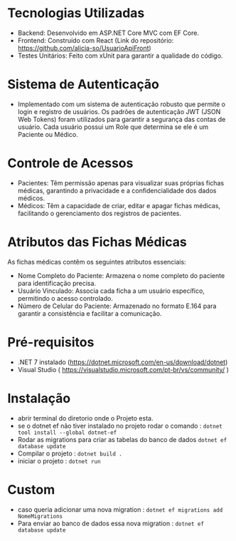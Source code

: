 # Tecnologias Utilizadas

 - Backend: Desenvolvido em ASP.NET Core MVC com EF Core.
 - Frontend: Construído com React (Link do repositório: https://github.com/alicia-so/UsuarioApiFront)
 - Testes Unitários: Feito com xUnit para garantir a qualidade do código.

# Sistema de Autenticação
- Implementado com um sistema de autenticação robusto que permite o login e registro de usuários. Os padrões de autenticação JWT (JSON Web Tokens) foram utilizados para garantir a segurança das contas de usuário. Cada usuário possui um Role que determina se ele é um Paciente ou Médico.

# Controle de Acessos
- Pacientes: Têm permissão apenas para visualizar suas próprias fichas médicas, garantindo a privacidade e a confidencialidade dos dados médicos.
- Médicos: Têm a capacidade de criar, editar e apagar fichas médicas, facilitando o gerenciamento dos registros de pacientes.

# Atributos das Fichas Médicas
  As fichas médicas contêm os seguintes atributos essenciais:

- Nome Completo do Paciente: Armazena o nome completo do paciente para identificação precisa.
- Usuário Vinculado: Associa cada ficha a um usuário específico, permitindo o acesso controlado.
- Número de Celular do Paciente: Armazenado no formato E.164 para garantir a consistência e facilitar a comunicação.

# Pré-requisitos
  - .NET 7 instalado (https://dotnet.microsoft.com/en-us/download/dotnet)
  - Visual Studio ( https://visualstudio.microsoft.com/pt-br/vs/community/ )

# Instalação
  - abrir terminal do diretorio onde o Projeto esta.
  - se o dotnet ef não tiver instalado no projeto rodar o comando : `dotnet tool install --global dotnet-ef`
  - Rodar as migrations para criar as tabelas do banco de dados `dotnet ef database update`
  - Compilar o projeto : `dotnet build .`
  - iniciar o projeto : `dotnet run`


# Custom
  - caso queria adicionar uma nova migration : `dotnet ef migrations add NomeMigrations`
  - Para enviar ao banco de dados essa nova migration : `dotnet ef database update`